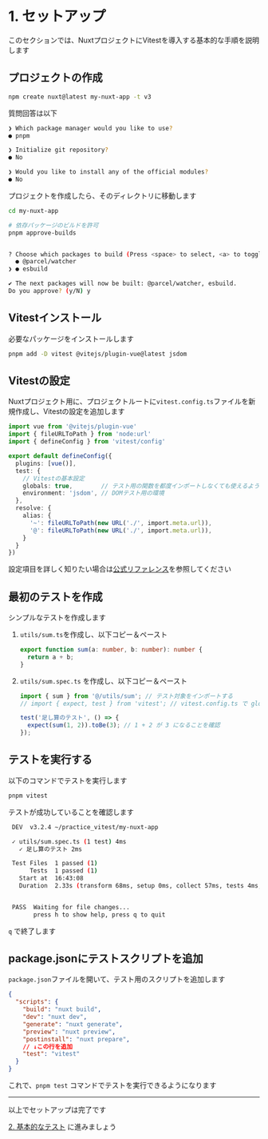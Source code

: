 # 1. セットアップ

このセクションでは、NuxtプロジェクトにVitestを導入する基本的な手順を説明します

## プロジェクトの作成

```sh
npm create nuxt@latest my-nuxt-app -t v3
```

質問回答は以下

```sh
❯ Which package manager would you like to use?
● pnpm

❯ Initialize git repository?
● No

❯ Would you like to install any of the official modules?
● No
```

プロジェクトを作成したら、そのディレクトリに移動します

```sh
cd my-nuxt-app

# 依存パッケージのビルドを許可
pnpm approve-builds


? Choose which packages to build (Press <space> to select, <a> to toggle all, <i> to invert selection) …
  ● @parcel/watcher
❯ ● esbuild

✔ The next packages will now be built: @parcel/watcher, esbuild.
Do you approve? (y/N) y
```

## Vitestインストール

必要なパッケージをインストールします

```sh
pnpm add -D vitest @vitejs/plugin-vue@latest jsdom
```

## Vitestの設定

Nuxtプロジェクト用に、プロジェクトルートに`vitest.config.ts`ファイルを新規作成し、Vitestの設定を追加します

```ts
import vue from '@vitejs/plugin-vue'
import { fileURLToPath } from 'node:url'
import { defineConfig } from 'vitest/config'

export default defineConfig({
  plugins: [vue()],
  test: {
    // Vitestの基本設定
    globals: true,        // テスト用の関数を都度インポートしなくても使えるように
    environment: 'jsdom', // DOMテスト用の環境
  },
  resolve: {
    alias: {
      '~': fileURLToPath(new URL('./', import.meta.url)),
      '@': fileURLToPath(new URL('./', import.meta.url)),
    }
  }
})
```

設定項目を詳しく知りたい場合は[公式リファレンス](https://vitest.dev/config/)を参照してください

## 最初のテストを作成

シンプルなテストを作成します

1. `utils/sum.ts`を作成し、以下コピー＆ペースト

    ```ts
    export function sum(a: number, b: number): number {
      return a + b;
    }
    ```

2. `utils/sum.spec.ts` を作成し、以下コピー＆ペースト

    ```ts
    import { sum } from '@/utils/sum'; // テスト対象をインポートする
    // import { expect, test } from 'vitest'; // vitest.config.ts で globals: false の場合はこの記述が必要になる

    test('足し算のテスト', () => {
      expect(sum(1, 2)).toBe(3); // 1 + 2 が 3 になることを確認
    });
    ```

## テストを実行する

以下のコマンドでテストを実行します

```sh
pnpm vitest
```

テストが成功していることを確認します

```sh
 DEV  v3.2.4 ~/practice_vitest/my-nuxt-app

 ✓ utils/sum.spec.ts (1 test) 4ms
   ✓ 足し算のテスト 2ms

 Test Files  1 passed (1)
      Tests  1 passed (1)
   Start at  16:43:08
   Duration  2.33s (transform 68ms, setup 0ms, collect 57ms, tests 4ms, environment 1.28s, prepare 222ms)


 PASS  Waiting for file changes...
       press h to show help, press q to quit
```

`q` で終了します

## package.jsonにテストスクリプトを追加

`package.json`ファイルを開いて、テスト用のスクリプトを追加します

```json
{
  "scripts": {
    "build": "nuxt build",
    "dev": "nuxt dev",
    "generate": "nuxt generate",
    "preview": "nuxt preview",
    "postinstall": "nuxt prepare",
    // ↓この行を追加
    "test": "vitest"
  }
}
```

これで、`pnpm test` コマンドでテストを実行できるようになります

---

以上でセットアップは完了です

[2. 基本的なテスト](./2_basic_test.md) に進みましょう
